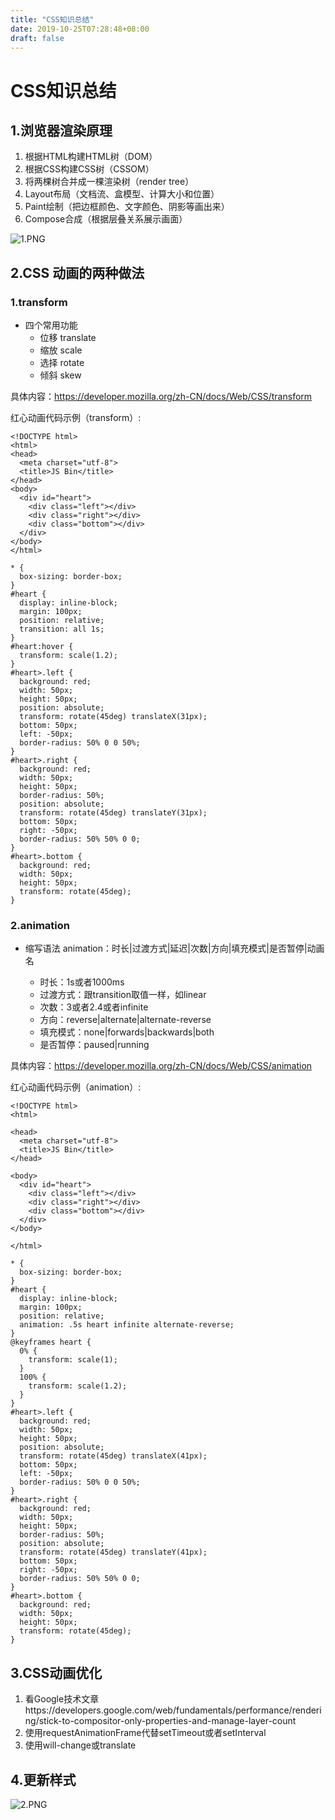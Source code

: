 ```yaml
---
title: "CSS知识总结"
date: 2019-10-25T07:28:48+08:00
draft: false
---
```


# CSS知识总结

## 1.浏览器渲染原理

1. 根据HTML构建HTML树（DOM）
2. 根据CSS构建CSS树（CSSOM）
3. 将两棵树合并成一棵渲染树（render tree）
4. Layout布局（文档流、盒模型、计算大小和位置）
5. Paint绘制（把边框颜色、文字颜色、阴影等画出来）
6. Compose合成（根据层叠关系展示画面）

![1.PNG](https://i.loli.net/2019/10/27/tFSH7KDAibWnUq4.png)

## 2.CSS 动画的两种做法

### 1.transform 

  * 四个常用功能  
    - 位移 translate  
    - 缩放 scale  
    - 选择 rotate  
    - 倾斜 skew

具体内容：https://developer.mozilla.org/zh-CN/docs/Web/CSS/transform

红心动画代码示例（transform）:
```
<!DOCTYPE html>
<html>
<head>
  <meta charset="utf-8">
  <title>JS Bin</title>
</head>
<body>
  <div id="heart">
    <div class="left"></div>
    <div class="right"></div>
    <div class="bottom"></div>
  </div>
</body>
</html>
```
```
* {
  box-sizing: border-box;
}
#heart {
  display: inline-block;
  margin: 100px;
  position: relative;
  transition: all 1s;
}
#heart:hover {
  transform: scale(1.2);
}
#heart>.left {
  background: red;
  width: 50px;
  height: 50px;
  position: absolute;
  transform: rotate(45deg) translateX(31px);
  bottom: 50px;
  left: -50px;
  border-radius: 50% 0 0 50%;
}
#heart>.right {
  background: red;
  width: 50px;
  height: 50px;
  border-radius: 50%;
  position: absolute;
  transform: rotate(45deg) translateY(31px);
  bottom: 50px;
  right: -50px;
  border-radius: 50% 50% 0 0;
}
#heart>.bottom {
  background: red;
  width: 50px;
  height: 50px;
  transform: rotate(45deg);
}
```
### 2.animation

* 缩写语法
  animation：时长|过渡方式|延迟|次数|方向|填充模式|是否暂停|动画名

  - 时长：1s或者1000ms
  - 过渡方式：跟transition取值一样，如linear
  - 次数：3或者2.4或者infinite
  - 方向：reverse|alternate|alternate-reverse
  - 填充模式：none|forwards|backwards|both
  - 是否暂停：paused|running
  
具体内容：https://developer.mozilla.org/zh-CN/docs/Web/CSS/animation

红心动画代码示例（animation）:
```
<!DOCTYPE html>
<html>

<head>
  <meta charset="utf-8">
  <title>JS Bin</title>
</head>

<body>
  <div id="heart">
    <div class="left"></div>
    <div class="right"></div>
    <div class="bottom"></div>
  </div>
</body>

</html>
```
```
* {
  box-sizing: border-box;
}
#heart {
  display: inline-block;
  margin: 100px;
  position: relative;
  animation: .5s heart infinite alternate-reverse;
}
@keyframes heart {
  0% {
    transform: scale(1);
  }
  100% {
    transform: scale(1.2);
  }
}
#heart>.left {
  background: red;
  width: 50px;
  height: 50px;
  position: absolute;
  transform: rotate(45deg) translateX(41px);
  bottom: 50px;
  left: -50px;
  border-radius: 50% 0 0 50%;
}
#heart>.right {
  background: red;
  width: 50px;
  height: 50px;
  border-radius: 50%;
  position: absolute;
  transform: rotate(45deg) translateY(41px);
  bottom: 50px;
  right: -50px;
  border-radius: 50% 50% 0 0;
}
#heart>.bottom {
  background: red;
  width: 50px;
  height: 50px;
  transform: rotate(45deg);
}
```

## 3.CSS动画优化

1. 看Google技术文章https://developers.google.com/web/fundamentals/performance/rendering/stick-to-compositor-only-properties-and-manage-layer-count
2. 使用requestAnimationFrame代替setTimeout或者setInterval
3. 使用will-change或translate

## 4.更新样式
![2.PNG](https://i.loli.net/2019/10/27/Nkn5IsWHfmDdyoY.png)

